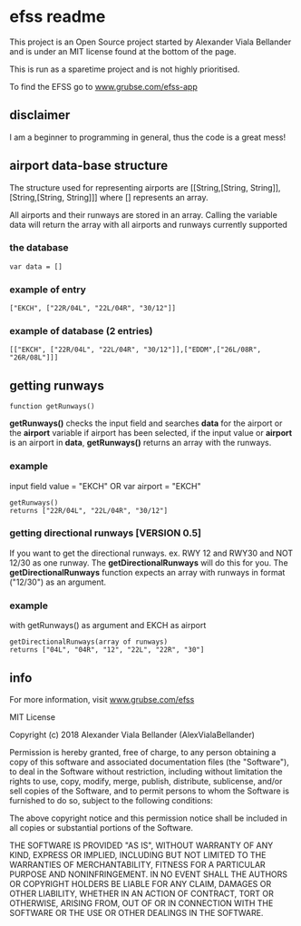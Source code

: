 # efss readme 
This project is an Open Source project started by Alexander Viala Bellander and is under an MIT license found at the bottom of the page.

This is run as a sparetime project and is not highly prioritised.

To find the EFSS go to www.grubse.com/efss-app

## disclaimer
I am a beginner to programming in general, thus the code is a great mess!

## airport data-base structure
The structure used for representing airports are [[String,[String, String]],[String,[String, String]]] where [] represents an array.

All airports and their runways are stored in an array.
Calling the variable data will return the array with all airports and runways currently supported

### the database
```
var data = []
```

### example of entry
```
["EKCH", ["22R/04L", "22L/04R", "30/12"]]
```
### example of database (2 entries)
```
[["EKCH", ["22R/04L", "22L/04R", "30/12"]],["EDDM",["26L/08R", "26R/08L"]]]
```

## getting runways
```
function getRunways()
```
**getRunways()** checks the input field and searches **data** for the airport or the **airport** variable if airport has been selected, if the input value or **airport** is an airport in **data**, **getRunways()** returns an array with the runways.

### example
input field value = "EKCH" OR var airport = "EKCH"
```
getRunways()
returns ["22R/04L", "22L/04R", "30/12"]
```
### getting directional runways [VERSION 0.5]
If you want to get the directional runways. ex. RWY 12 and RWY30 and NOT 12/30 as one runway. The **getDirectionalRunways** will do this for you. The **getDirectionalRunways** function expects an array with runways in format ("12/30") as an argument.

### example
with getRunways() as argument and EKCH as airport
```
getDirectionalRunways(array of runways)
returns ["04L", "04R", "12", "22L", "22R", "30"]
```

## info
For more information, visit www.grubse.com/efss

MIT License

Copyright (c) 2018 Alexander Viala Bellander (AlexVialaBellander)

Permission is hereby granted, free of charge, to any person obtaining a copy
of this software and associated documentation files (the "Software"), to deal
in the Software without restriction, including without limitation the rights
to use, copy, modify, merge, publish, distribute, sublicense, and/or sell
copies of the Software, and to permit persons to whom the Software is
furnished to do so, subject to the following conditions:

The above copyright notice and this permission notice shall be included in all
copies or substantial portions of the Software.

THE SOFTWARE IS PROVIDED "AS IS", WITHOUT WARRANTY OF ANY KIND, EXPRESS OR
IMPLIED, INCLUDING BUT NOT LIMITED TO THE WARRANTIES OF MERCHANTABILITY,
FITNESS FOR A PARTICULAR PURPOSE AND NONINFRINGEMENT. IN NO EVENT SHALL THE
AUTHORS OR COPYRIGHT HOLDERS BE LIABLE FOR ANY CLAIM, DAMAGES OR OTHER
LIABILITY, WHETHER IN AN ACTION OF CONTRACT, TORT OR OTHERWISE, ARISING FROM,
OUT OF OR IN CONNECTION WITH THE SOFTWARE OR THE USE OR OTHER DEALINGS IN THE
SOFTWARE.
